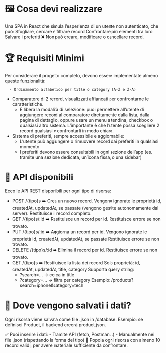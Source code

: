 # 🖼️ Cosa devi realizzare
Una SPA in React che simula l’esperienza di un utente non autenticato, che può:
  Sfogliare, cercare e filtrare record
  Confrontare più elementi tra loro
  Salvare i preferiti
  ❌ Non può creare, modificare o cancellare record.

# 🏆 Requisiti Minimi
Per considerare il progetto completo, devono essere implementate almeno queste funzionalità:
  <!--todo - Gestione di una risorsa definita in types.ts -->
  <!--todo - Lista dei record, che mostra solo le proprietà principali title e category, e include: -->
  <!--todo - Barra di ricerca per cercare nei titoli (title) -->
  <!--todo - Filtro per categoria (category) -->
      - Ordinamento alfabetico per title o category (A-Z e Z-A)
  <!--todo - Pagina di dettaglio per ogni record, con visualizzazione estesa delle sue proprietà (es. price, description, brand, ecc.) -->
  - Comparatore di 2 record, visualizzati affiancati per confrontarne le caratteristiche. 
      - È libera la modalità di selezione: puoi permettere all’utente di aggiungere record al comparatore direttamente dalla lista, dalla pagina di dettaglio, oppure usare un menu a tendina, checkbox o qualsiasi altro sistema.
      L’importante è che l’utente possa scegliere 2 record qualsiasi e confrontarli in modo chiaro.
  - Sistema di preferiti, sempre accessibile e aggiornabile:
      - L’utente può aggiungere o rimuovere record dai preferiti in qualsiasi momento
      - I preferiti devono essere consultabili in ogni sezione dell’app (es. tramite una sezione dedicata, un’icona fissa, o una sidebar)

# 🔧 API disponibili
Ecco le API REST disponibili per ogni tipo di risorsa:
  - POST /{tipo}s ➡️ Crea un nuovo record. Vengono ignorate le proprietà id, createdAt, updatedAt, se passate (vengono gestite autonomamente dal server). Restituisce il record completo.
  - GET /{tipo}s/:id ➡️ Restituisce un record per id. Restituisce errore se non trovato.
  - PUT /{tipo}s/:id ➡️ Aggiorna un record per id. Vengono ignorate le proprietà id, createdAt, updatedAt, se passate Restituisce errore se non trovato.
  - DELETE /{tipo}s/:id ➡️ Elimina il record per id. Restituisce errore se non trovato.
  - GET /{tipo}s ➡️ Restituisce la lista dei record Solo proprietà: id, createdAt, updatedAt, title, category Supporta query string:
      - ?search=... → cerca in title
      - ?category=... → filtra per category
    Esempio: /products?search=iphone&category=tech

# 🔧 Dove vengono salvati i dati?
Ogni risorsa viene salvata come file .json in /database.
Esempio: se definisci Product, il backend creerà product.json.

✅ Puoi inserire i dati:
    - Tramite API (fetch, Postman…)
    - Manualmente nei file .json (rispettando la forma del tipo)
📌 Popola ogni risorsa con almeno 10 record validi, per avere materiale sufficiente da confrontare.